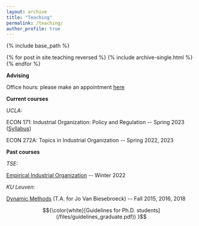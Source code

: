 ```yaml
---
layout: archive
title: "Teaching"
permalink: /teaching/
author_profile: true
---
```


{% include base_path %}

{% for post in site.teaching reversed %}
  {% include archive-single.html %}
{% endfor %}

**Advising**

Office hours: please make an appointment [here](https://calendly.com/michael-a-rubens/15min/) 

**Current courses**

_UCLA:_

ECON 171: Industrial Organization: Policy and Regulation -- Spring 2023  ([Syllabus](/files/Econ171_syllabus.pdf))

ECON 272A: Topics in Industrial Organization -- Spring 2022, 2023

**Past courses**
 
_TSE:_

[Empirical Industrial Organization](https://www.tse-fr.eu/sites/default/files/TSE/ecole/doc/syllabi/2021-2022/m1_s2_empirical_industrial_organization_reynaert.pdf) -- Winter 2022 

_KU Leuven:_

[Dynamic Methods](https://onderwijsaanbod.kuleuven.be/syllabi/e/D0C16CE.htm#activetab=doelstellingen_idp746912)    (T.A. for Jo Van Biesebroeck)  -- Fall 2015, 2016, 2018

$${\color{white}[Guidelines for Ph.D. students](/files/guidelines_graduate.pdf)) }$$

